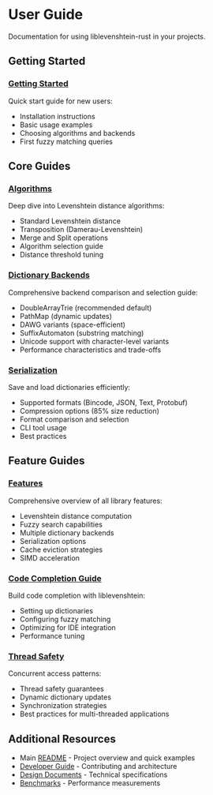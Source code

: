 # User Guide

Documentation for using liblevenshtein-rust in your projects.

## Getting Started

### [Getting Started](getting-started.md)
Quick start guide for new users:
- Installation instructions
- Basic usage examples
- Choosing algorithms and backends
- First fuzzy matching queries

## Core Guides

### [Algorithms](algorithms.md)
Deep dive into Levenshtein distance algorithms:
- Standard Levenshtein distance
- Transposition (Damerau-Levenshtein)
- Merge and Split operations
- Algorithm selection guide
- Distance threshold tuning

### [Dictionary Backends](backends.md)
Comprehensive backend comparison and selection guide:
- DoubleArrayTrie (recommended default)
- PathMap (dynamic updates)
- DAWG variants (space-efficient)
- SuffixAutomaton (substring matching)
- Unicode support with character-level variants
- Performance characteristics and trade-offs

### [Serialization](serialization.md)
Save and load dictionaries efficiently:
- Supported formats (Bincode, JSON, Text, Protobuf)
- Compression options (85% size reduction)
- Format comparison and selection
- CLI tool usage
- Best practices

## Feature Guides

### [Features](features.md)
Comprehensive overview of all library features:
- Levenshtein distance computation
- Fuzzy search capabilities
- Multiple dictionary backends
- Serialization options
- Cache eviction strategies
- SIMD acceleration

### [Code Completion Guide](code-completion.md)
Build code completion with liblevenshtein:
- Setting up dictionaries
- Configuring fuzzy matching
- Optimizing for IDE integration
- Performance tuning

### [Thread Safety](thread-safety.md)
Concurrent access patterns:
- Thread safety guarantees
- Dynamic dictionary updates
- Synchronization strategies
- Best practices for multi-threaded applications

## Additional Resources

- Main [README](../../README.md) - Project overview and quick examples
- [Developer Guide](../developer-guide/) - Contributing and architecture
- [Design Documents](../design/) - Technical specifications
- [Benchmarks](../benchmarks/) - Performance measurements
